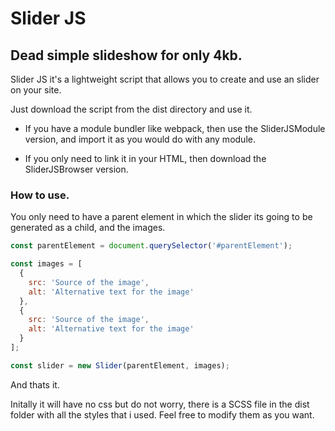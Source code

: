 # Slider JS

## Dead simple slideshow for only 4kb.

Slider JS it's a lightweight script that allows you to create and use an slider on your site.

Just download the script from the dist directory and use it.

- If you have a module bundler like webpack, then use the SliderJSModule version, and import it as you would do with any module.

- If you only need to link it in your HTML, then download the SliderJSBrowser version.

### How to use.

You only need to have a parent element in which the slider its going to be generated as a child, and the images.

```javascript
const parentElement = document.querySelector('#parentElement');

const images = [
  {
    src: 'Source of the image',
    alt: 'Alternative text for the image'
  },
  {
    src: 'Source of the image',
    alt: 'Alternative text for the image'
  }
];

const slider = new Slider(parentElement, images);
```

And thats it.

Initally it will have no css but do not worry, there is a SCSS file in the dist folder with all the styles that i used. Feel free to modify them as you want.
